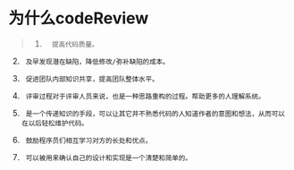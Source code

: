 # 为什么codeReview


> 1.       提高代码质量。
2.      及早发现潜在缺陷，降低修改/弥补缺陷的成本。
3.      促进团队内部知识共享，提高团队整体水平。
4.      评审过程对于评审人员来说，也是一种思路重构的过程。帮助更多的人理解系统。
5.      是一个传递知识的手段，可以让其它并不熟悉代码的人知道作者的意图和想法，从而可以在以后轻松维护代码。
6.      鼓励程序员们相互学习对方的长处和优点。 
7.      可以被用来确认自己的设计和实现是一个清楚和简单的。

